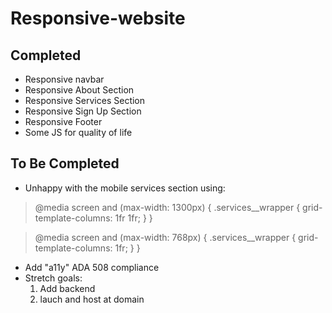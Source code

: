 # Responsive-website
## Completed
- Responsive navbar
- Responsive About Section
- Responsive Services Section
- Responsive Sign Up Section
- Responsive Footer
- Some JS for quality of life
## To Be Completed
- Unhappy with the mobile services section using:
> @media screen and (max-width: 1300px) {
  .services__wrapper {
    grid-template-columns: 1fr 1fr;
  }
}

> @media screen and (max-width: 768px) {
  .services__wrapper {
    grid-template-columns: 1fr;
  }
}
- Add "a11y" ADA 508 compliance
- Stretch goals:
  1. Add backend
  2. lauch and host at domain
